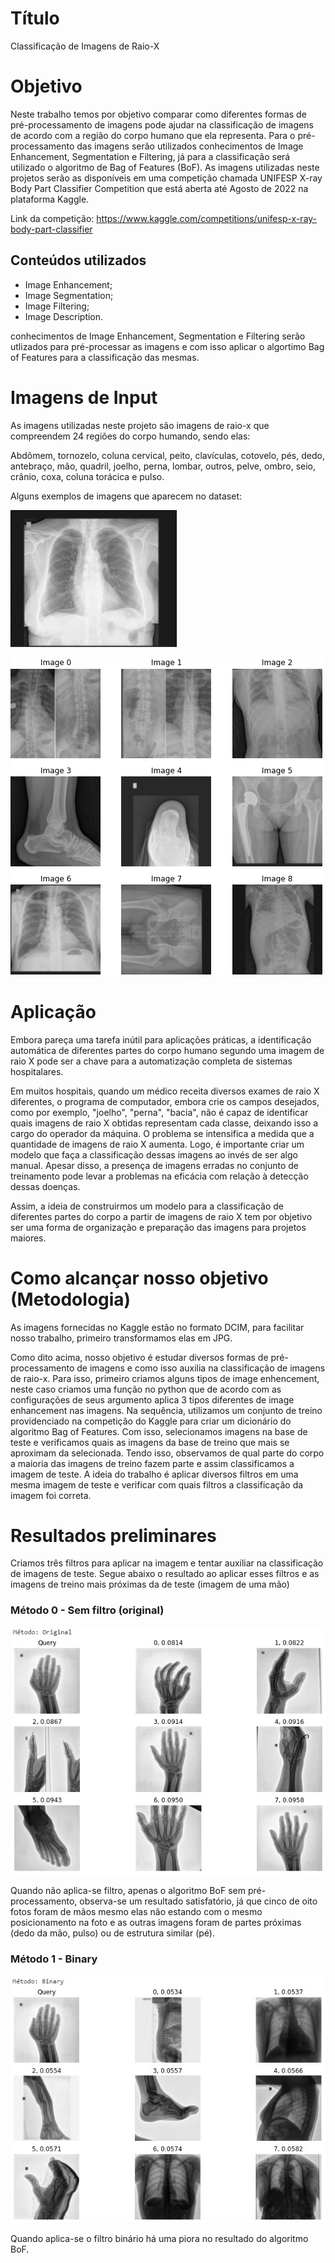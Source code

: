 # Título
Classificação de Imagens de Raio-X

# Objetivo

Neste trabalho temos por objetivo comparar como diferentes formas de pré-processamento de imagens pode ajudar na classificação de imagens de acordo com a região do corpo humano que ela representa. Para o pré-processamento das imagens serão utilizados conhecimentos de Image Enhancement, Segmentation e Filtering, já para a classificação será  utilizado o algoritmo de Bag of Features (BoF).
As imagens utilizadas neste projetos serão as disponíveis em uma competição chamada UNIFESP X-ray Body Part Classifier Competition que está aberta até Agosto de 2022 na plataforma Kaggle.

Link da competição: https://www.kaggle.com/competitions/unifesp-x-ray-body-part-classifier

## Conteúdos utilizados

* Image Enhancement;
* Image Segmentation;
* Image Filtering;
* Image Description.

conhecimentos de Image Enhancement, Segmentation e Filtering serão utlizados para pré-processar as imagens e com isso aplicar o algortimo Bag of Features para a classificação das mesmas.

# Imagens de Input

As imagens utilizadas neste projeto são imagens de raio-x que compreendem 24 regiões do corpo humando, sendo elas:

Abdômem, tornozelo, coluna cervical, peito, clavículas, cotovelo, pés, dedo, antebraço, mão, quadril, joelho, perna, lombar, outros, pelve, ombro, seio, crânio, coxa, coluna torácica e pulso.

Alguns exemplos de imagens que aparecem no dataset:

![Pulmão](/Imagens/Pulmão.png)

![Diversos](/Imagens/Diversos.png)

# Aplicação

Embora pareça uma tarefa inútil para aplicações práticas, a identificação automática de diferentes partes do corpo humano segundo uma imagem de raio X pode ser a chave para a automatização completa de sistemas hospitalares.

Em muitos hospitais, quando um médico receita diversos exames de raio X diferentes, o programa de computador, embora crie os campos desejados, como por exemplo, "joelho", "perna", "bacia", não é capaz de identificar quais imagens de raio X obtidas representam cada classe, deixando isso a cargo do operador da máquina. O problema se intensifica a medida que a quantidade de imagens de raio X aumenta. Logo, é importante criar um modelo que faça a classificação dessas imagens ao invés de ser algo manual. Apesar disso, a presença de imagens erradas no conjunto de treinamento pode levar a problemas na eficácia com relação à detecção dessas doenças.

Assim, a ideia de construirmos um modelo para a classificação de diferentes partes do corpo a partir de imagens de raio X tem por objetivo ser uma forma de organização e preparação das imagens para projetos maiores.

# Como alcançar nosso objetivo (Metodologia)

As imagens fornecidas no Kaggle estão no formato DCIM, para facilitar nosso trabalho, primeiro transformamos elas em JPG.

Como dito acima, nosso objetivo é estudar diversos formas de pré-processamento de imagens e como isso auxilia na classificação de imagens de raio-x. Para isso, primeiro criamos alguns tipos de image enhencement, neste caso criamos uma função no python que de acordo com as configurações de seus argumento aplica 3 tipos diferentes de image enhancement nas imagens.
Na sequência, utilizamos um conjunto de treino providenciado na competição do Kaggle para criar um dicionário do algoritmo Bag of Features. Com isso, selecionamos imagens na base de teste e verificamos quais as imagens da base de treino que mais se aproximam da selecionada. Tendo isso, observamos de qual parte do corpo a maioria das imagens de treino fazem parte e assim classificamos a imagem de teste.
A ideia do trabalho é aplicar diversos filtros em uma mesma imagem de teste e verificar com quais filtros a classificação da imagem foi correta.


# Resultados preliminares

Criamos três filtros para aplicar na imagem e tentar auxiliar na classificação de imagens de teste. Segue abaixo o resultado ao aplicar esses filtros e as imagens de treino mais próximas da de teste (imagem de uma mão)

### Método 0 - Sem filtro (original)

![Preliminar_Original](/Imagens/Preliminar_Original.jpeg)

Quando não aplica-se filtro, apenas o algoritmo BoF sem pré-processamento, observa-se um resultado satisfatório, já que cinco de oito fotos foram de mãos mesmo elas não estando com o mesmo posicionamento na foto e as outras imagens foram de partes próximas (dedo da mão, pulso) ou de estrutura similar (pé).

### Método 1 - Binary

![Preliminar_Binary](/Imagens/Preliminar_Binary.jpeg)

Quando aplica-se o filtro binário há uma piora no resultado do algoritmo BoF.
